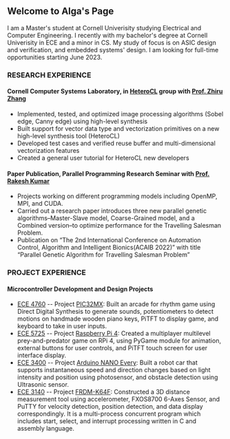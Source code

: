 ## Welcome to Alga's Page

I am a Master's student at Cornell Univerisity studying Electrical and Computer Engineering. I recently with my bachelor's degree at Cornell Univerisity in ECE and a minor in CS. My study of focus is on ASIC design and verification, and embedded systems' design. I am looking for full-time opportunities starting June 2023.

### RESEARCH EXPERIENCE
#### Cornell Computer Systems Laboratory, in [HeteroCL](https://heterocl.csl.cornell.edu/) group with [Prof. Zhiru Zhang](https://www.engineering.cornell.edu/faculty-directory/zhiru-zhang)
- Implemented, tested, and optimized image processing algorithms (Sobel edge, Canny edge) using high-level synthesis
-	Built support for vector data type and vectorization primitives on a new high-level synthesis tool (HeteroCL)
-	Developed test cases and verified reuse buffer and multi-dimensional vectorization features
-	Created a general user tutorial for HeteroCL new developers

#### Paper Publication, Parallel Programming Research Seminar with [Prof. Rakesh Kumar](https://ece.illinois.edu/about/directory/faculty/rakeshk)
- Projects working on different programming models including OpenMP, MPI, and CUDA.
- Carried out a research paper introduces three new parallel genetic algorithms–Master-Slave model, Coarse-Grained model, and a Combined version–to optimize performance for the Travelling Salesman Problem.
- Publication on “The 2nd International Conference on Automation Control, Algorithm and Intelligent Bionics(ACAIB 2022)” with title “Parallel Genetic Algorithm for Travelling Salesman Problem”

### PROJECT EXPERIENCE
#### Microcontroller Development and Design Projects 
- [ECE 4760](https://people.ece.cornell.edu/land/courses/ece4760/) -- Project [PIC32MX](https://people.ece.cornell.edu/land/courses/ece4760/FinalProjects/f2021/cp444_xz598/cp444_xz598/index.html): Built an arcade for rhythm game using Direct Digital Synthesis to generate sounds, potentiometers to detect motions on handmade wooden piano keys, PiTFT to display game, and keyboard to take in user inputs. 
- [ECE 5725](https://skovira.ece.cornell.edu/ece5725/) -- Project [Raspberry Pi 4](https://courses.ece.cornell.edu/ece5990/ECE5725_Spring2021_Projects/May_17/Hand%20Held%20Game/ECE%205725%20Web/index.html): Created a multiplayer multilevel prey-and-predator game on RPi 4, using PyGame module for animation, external buttons for user controls, and PiTFT touch screen for user interface display.
- [ECE 3400](https://courses.cornell.edu/preview_course_nopop.php?catoid=31&coid=491066) -- Project [Arduino NANO Every](https://pages.github.coecis.cornell.edu/cp444/ECE3400/): Built a robot car that supports instantaneous speed and direction changes based on light 
intensity and position using photosensor, and obstacle detection using Ultrasonic sensor.
- [ECE 3140](https://cornellcswiki.gitlab.io/classes/CS3420.html) -- Project [FRDM-K64F](https://pages.github.coecis.cornell.edu/ece3140-sp2020/cp444-sh2429/): Constructed a 3D distance measurement tool using accelerometer, FXOS8700 6-Axes Sensor, and PuTTY for velocity detection, position detection, and data display correspondingly. It is a multi-process concurrent program which includes start, select, and interrupt processing written in C and assembly language.

